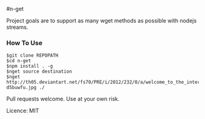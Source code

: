 #n-get

Project goals are to support as many wget methods as possible with nodejs streams.

### How To Use
```
$git clone REPOPATH
$cd n-get
$npm install . -g
$nget source destination
$nget http://th05.deviantart.net/fs70/PRE/i/2012/232/0/a/welcome_to_the_internet__please_follow_me_by_sharpwriter-d5buwfu.jpg ./
```

Pull requests welcome. Use at your own risk.


Licence: MIT
